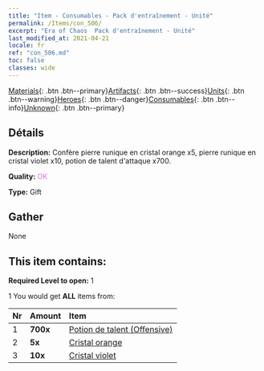 ```yaml
---
title: "Item - Consumables - Pack d'entraînement - Unité"
permalink: /Items/con_506/
excerpt: "Era of Chaos  Pack d'entraînement - Unité"
last_modified_at: 2021-04-21
locale: fr
ref: "con_506.md"
toc: false
classes: wide
---
```

 [Materials](/fr/Items/){: .btn .btn--primary}[Artifacts](/fr/Items/Artifacts/){: .btn .btn--success}[Units](/fr/Items/Units/){: .btn .btn--warning}[Heroes](/fr/Items/Heroes/){: .btn .btn--danger}[Consumables](/fr/Items/Consumables/){: .btn .btn--info}[Unknown](/fr/Items/Unknown/){: .btn .btn--primary}

## Détails
 **Description:** Confère pierre runique en cristal orange x5, pierre runique en cristal violet x10, potion de talent d'attaque x700.

 **Quality:** <span style="color: #DA70D6">OK</span>

 **Type:** Gift

## Gather

  None

## This item contains:

 **Required Level to open:** 1

 1 You would get **ALL** items  from:

  | Nr | Amount |     Item    |
  |:---|:-------|:------------|
  | 1 |  **700x** | [Potion de talent (Offensive)](/fr/Items/con_786/) |  | 
  | 2 |  **5x** | [Cristal orange](/fr/Items/con_730/) |  | 
  | 3 |  **10x** | [Cristal violet](/fr/Items/con_720/) |  | 
